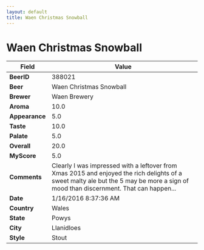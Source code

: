 ```yaml
---
layout: default
title: Waen Christmas Snowball 
---
```


# Waen Christmas Snowball 

| Field         | Value     |
|---------------|-----------|
| **BeerID** | 388021 |
| **Beer** | Waen Christmas Snowball  |
| **Brewer** | Waen Brewery |
| **Aroma** | 10.0 |
| **Appearance** | 5.0 |
| **Taste** | 10.0 |
| **Palate** | 5.0 |
| **Overall** | 20.0 |
| **MyScore** | 5.0 |
| **Comments** | Clearly I was impressed with a leftover from Xmas 2015 and enjoyed the rich delights of a sweet malty ale but the 5 may be more a sign of mood than discernment. That can happen...  |
| **Date** | 1/16/2016 8:37:36 AM |
| **Country** | Wales |
| **State** | Powys |
| **City** | Llanidloes |
| **Style** | Stout |
